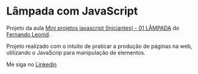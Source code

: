 ﻿# Lâmpada com JavaScript

Projeto da aula <a href="https://www.youtube.com/watch?v=4r0zOW9Zn-Y">Mini projetos javascript (Iniciantes) - 01 LÂMPADA</a> do <a href="https://github.com/fernandoleonid">Fernando Leonid</a>.

Projeto realizado com o intuito de praticar a produção de páginas na web, utilizando o JavaScrip para manipulação de elementos.

Me siga no <a href="https://www.linkedin.com/in/jose-de-souza/">Linkedin</a>
